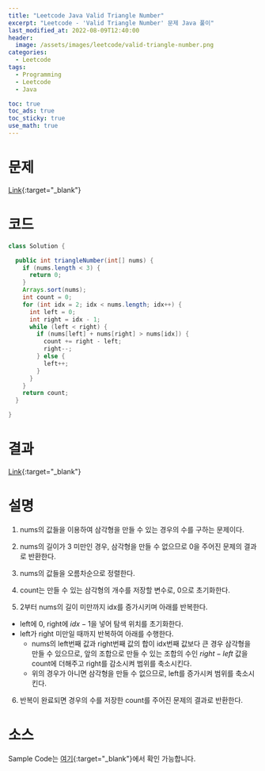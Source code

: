 ```yaml
---
title: "Leetcode Java Valid Triangle Number"
excerpt: "Leetcode - 'Valid Triangle Number' 문제 Java 풀이"
last_modified_at: 2022-08-09T12:40:00
header:
  image: /assets/images/leetcode/valid-triangle-number.png
categories:
  - Leetcode
tags:
  - Programming
  - Leetcode
  - Java

toc: true
toc_ads: true
toc_sticky: true
use_math: true
---
```

# 문제
[Link](https://leetcode.com/problems/valid-triangle-number/){:target="_blank"}

# 코드
```java
class Solution {

  public int triangleNumber(int[] nums) {
    if (nums.length < 3) {
      return 0;
    }
    Arrays.sort(nums);
    int count = 0;
    for (int idx = 2; idx < nums.length; idx++) {
      int left = 0;
      int right = idx - 1;
      while (left < right) {
        if (nums[left] + nums[right] > nums[idx]) {
          count += right - left;
          right--;
        } else {
          left++;
        }
      }
    }
    return count;
  }

}
```

# 결과
[Link](https://leetcode.com/submissions/detail/768961421/){:target="_blank"}

# 설명
1. nums의 값들을 이용하여 삼각형을 만들 수 있는 경우의 수를 구하는 문제이다.

2. nums의 길이가 3 미만인 경우, 삼각형을 만들 수 없으므로 0을 주어진 문제의 결과로 반환한다.

3. nums의 값들을 오름차순으로 정렬한다.

4. count는 만들 수 있는 삼각형의 개수를 저장할 변수로, 0으로 초기화한다.

5. 2부터 nums의 길이 미만까지 idx를 증가시키며 아래를 반복한다.
- left에 0, right에 $idx - 1$을 넣어 탐색 위치를 초기화한다.
- left가 right 미만일 때까지 반복하여 아래를 수행한다.
  - nums의 left번째 값과 right번째 값의 합이 idx번째 값보다 큰 경우 삼각형을 만들 수 있으므로, 앞의 조합으로 만들 수 있는 조합의 수인 $right - left$ 값을 count에 더해주고 right를 감소시켜 범위를 축소시킨다.
  - 위의 경우가 아니면 삼각형을 만들 수 없으므로, left를 증가시켜 범위를 축소시킨다.

6. 반복이 완료되면 경우의 수를 저장한 count를 주어진 문제의 결과로 반환한다.

# 소스
Sample Code는 [여기](https://github.com/GracefulSoul/leetcode/blob/master/src/main/java/gracefulsoul/problems/ValidTriangleNumber.java){:target="_blank"}에서 확인 가능합니다.